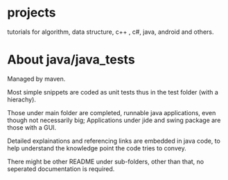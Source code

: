 # projects
tutorials for algorithm, data structure, c++ , c#, java, android and others.

About java/java_tests
=====================
Managed by maven.

Most simple snippets are coded as unit tests thus in the test folder (with a hierachy).

Those under main folder are completed, runnable java applications, even though not necessarily big;  Applications under jide and swing package are those with a GUI.

Detailed explainations and referencing links are embedded in java code, to help understand the knowledge point the code tries to convey. 

There might be other README under sub-folders, other than that, no seperated documentation is required.








